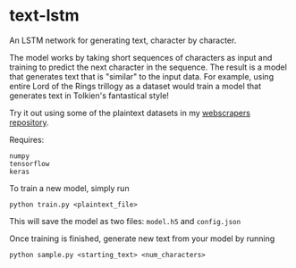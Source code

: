 # text-lstm

An LSTM network for generating text, character by character.

The model works by taking short sequences of characters as input and training to predict the next character in the sequence.
The result is a model that generates text that is "similar" to the input data.
For example, using entire Lord of the Rings trillogy as a dataset would train a model that generates text in Tolkien's fantastical style!

Try it out using some of the plaintext datasets in my [webscrapers repository](https://github.com/opcecco/webscrapers).

Requires:

```
numpy
tensorflow
keras
```

To train a new model, simply run

`python train.py <plaintext_file>`

This will save the model as two files: `model.h5` and `config.json`

Once training is finished, generate new text from your model by running

`python sample.py <starting_text> <num_characters>`
